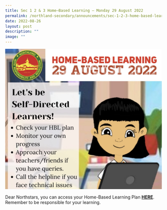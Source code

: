 ```yaml
---
title: Sec 1 2 & 3 Home–Based Learning – Monday 29 August 2022
permalink: /northland-secondary/announcements/sec-1-2-3-home-based-learning-monday-29-august-2022/
date: 2022-08-26
layout: post
description: ""
image: ""
---
```

<img src="/images/a1.jpg">
<p>Dear Northstars, you can access your Home-Based Learning Plan&nbsp;<a href="/student-matters/home-based-learning-guide" target="_blank" rel="noopener"><strong>HERE</strong></a>. Remember to be responsible for your learning.</p>